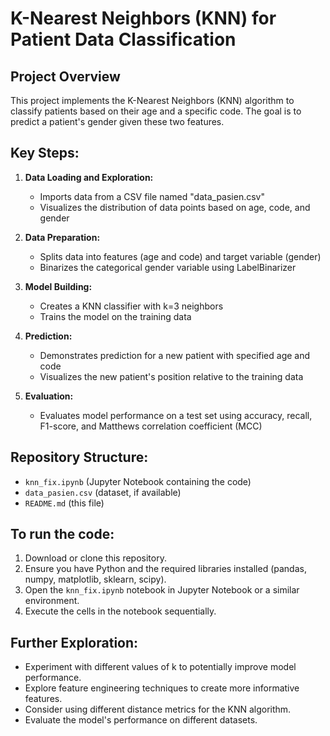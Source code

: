 # K-Nearest Neighbors (KNN) for Patient Data Classification

## Project Overview

This project implements the K-Nearest Neighbors (KNN) algorithm to classify patients based on their age and a specific code. The goal is to predict a patient's gender given these two features.

## Key Steps:

1. **Data Loading and Exploration:**
   - Imports data from a CSV file named "data_pasien.csv"
   - Visualizes the distribution of data points based on age, code, and gender

2. **Data Preparation:**
   - Splits data into features (age and code) and target variable (gender)
   - Binarizes the categorical gender variable using LabelBinarizer

3. **Model Building:**
   - Creates a KNN classifier with k=3 neighbors
   - Trains the model on the training data

4. **Prediction:**
   - Demonstrates prediction for a new patient with specified age and code
   - Visualizes the new patient's position relative to the training data

5. **Evaluation:**
   - Evaluates model performance on a test set using accuracy, recall, F1-score, and Matthews correlation coefficient (MCC)

## Repository Structure:

- `knn_fix.ipynb` (Jupyter Notebook containing the code)
- `data_pasien.csv` (dataset, if available)
- `README.md` (this file)

## To run the code:

1. Download or clone this repository.
2. Ensure you have Python and the required libraries installed (pandas, numpy, matplotlib, sklearn, scipy).
3. Open the `knn_fix.ipynb` notebook in Jupyter Notebook or a similar environment.
4. Execute the cells in the notebook sequentially.

## Further Exploration:

- Experiment with different values of k to potentially improve model performance.
- Explore feature engineering techniques to create more informative features.
- Consider using different distance metrics for the KNN algorithm.
- Evaluate the model's performance on different datasets.
